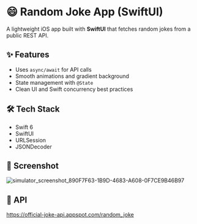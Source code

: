 # 😄 Random Joke App (SwiftUI)

A lightweight iOS app built with **SwiftUI** that fetches random jokes from a public REST API.

## ✨ Features
- Uses `async/await` for API calls
- Smooth animations and gradient background
- State management with `@State`
- Clean UI and Swift concurrency best practices

## 🛠️ Tech Stack
- Swift 6
- SwiftUI
- URLSession
- JSONDecoder

## 📸 Screenshot
![simulator_screenshot_890F7F63-1B9D-4683-A608-0F7CE9B46B97](https://github.com/user-attachments/assets/2f6e3183-c0f6-4e64-aa62-ffca6545854b)



## 🔗 API
https://official-joke-api.appspot.com/random_joke
